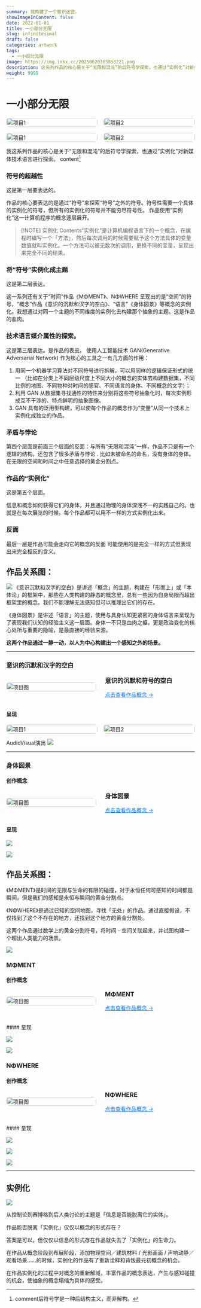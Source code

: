 ```yaml
---
summary: 我构建了一个智识迷宫。
showImageInContent: false
date: 2022-01-01
title: 一小部分无限
slug: infinitesimal
draft: false
categories: artwork
tags:
  - 一小部分无限
image: https://img.inkx.cc/20250620165853221.png
description: 这系列作品的核心是关于“无限和混沌”的后符号学探索，也通过“实例化”对新媒体技术语言进行探索。
weight: 9999
---
```

# 一小部分无限

<div style="display: grid; grid-template-columns: 1fr 1fr; gap: 16px;">
  <a href="/artwork/beyond-silence-blank">
    <img src="https://img.inkx.cc/20250706001025935.jpg" alt="项目1" style="width:100%; border-radius:8px;" />
  </a>
  <a href="/artwork/bodyscape">
    <img src="https://img.inkx.cc/20250620165853229.png" alt="项目2" style="width:100%; border-radius:8px;" />
  </a>
    <a href="/artwork/moment">
    <img src="https://img.inkx.cc/20250620170124976.png" alt="项目1" style="width:100%; border-radius:8px;" />
  </a>
  <a href="/artwork/nowhere">
    <img src="https://img.inkx.cc/20250620170527439.png" alt="项目2" style="width:100%; border-radius:8px;" />
  </a>
</div>

我这系列作品的核心是关于“无限和混沌”的后符号学探索，也通过“实例化”对新媒体技术语言进行探索。
content[^1]
[^1]: comment后符号学是一种后结构主义，而非解构。
### 符号的超越性
这是第一层要表达的。

作品的核心要表达的是通过“符号”来探索“符号”之外的符号。符号性需要一个具体的实例化的符号，但所有的实例化的符号并不能穷尽符号性。
作品使用“实例化”这一计算机程序的概念逐层展开。

> [!NOTE] 实例化
> Contents“实例化”是计算机编程语言下的一个概念，在编程时编写一个「方法」，然后每次调用的时候需要赋予这个方法具体的变量数值就叫实例化。一个方法可以被无数次的调用，更换不同的变量，呈现出来完全不同的结果。

### 将“符号”实例化成主题
这是第二层表达。

这一系列还有关于“时间”作品《MΦMENT》、NΦWHERE 呈现出的是“空间”的符号，“概念”作品《意识的沉默和汉字的空白》、“语言”《身体図景》等概念的实例化。我想通过对同一个主题的不同维度的实例化去构建那个抽象的主题。这是作品的血肉。

### 技术语言媒介属性的探索。
这是第三层表达。是作品的表皮。
使用人工智能技术 GAN(Generative Adversarial Network) 作为核心的工具之一有几方面的作用：
1. 用同一个机器学习算法对不同符号进行拆解，可以用同样的逻辑保证形式的统一
（比如在分类上不同层级尺度上不同大小的概念的实体去构建数据集，不同比例的地图、不同物种对时间的感官、不同语言的身体、不同概念的文字）；
2. 利用 GAN 从数据集寻找通性的特性来分别将这些符号抽象化时，每次实例形成互不干涉的、特点鲜明的抽象图像。
3. GAN 具有的泛用型构建，可以使每个作品的概念作为“变量”从同一个技术上实例化成独立的作品。

### 矛盾与悖论
第四个层面是前面三个层面的反面：与所有“无限和混沌”一样，作品不只是有一个逻辑的结构，还包含了很多矛盾与悖论 .
比如未被命名的命名，没有身体的身体。
在无限的空间和时间之中任意选择的黄金分割点。

### 作品的“实例化”
这是第五个层面。

信息和概念如何获得它们的身体，并且通过物理的身体深浅不一的实践自己的。也就是在每次展览的时候，每个作品都可以用不一样的方式实例化出来。

### 反面
最后一层是作品可能会走向它的概念的反面
可能使用的是完全一样的方式但表现出来完全相反的含义。


## 作品关系图：

![](https://img.inkx.cc/20250620165853221.png)
《意识沉默和汉字的空白》是讲述「概念」的主题，构建在「形而上」或「本体论」的框架中，那些在人类构建的静态的概念里，总有一些因为自身局限而超出框架里的概念。我们不能理解无法感知但可以推理出它们的存在。

《身体図景》是讲述「语言」的主题，使用与具身认知更紧密的身体语言来呈现为了表现我们认知的经验主义这一层面。身体一不只是血肉之躯，更是政治变化的核心处所与重要的隐喻，是最直接的经验来源。

**这两个作品通过一静一动，以人为中心构建出一个感知之外的场景。**

---

### 意识的沉默和汉字的空白
<div style="display: flex; gap: 24px; align-items: center; margin-bottom: 32px;">
  <a href="/artwork/beyond-silence-blank" style="flex: 1;">
    <img src="https://img.inkx.cc/20250706001025935.jpg" alt="项目图" style="width:100%; border-radius:8px;" />
  </a>
  <div style="flex: 1;">
    <h3 style="margin-top: 0;">意识的沉默和符号的空白</h3>
    <p style="margin: 0 0 12px;"></p>
    <a href="/artwork/beyond-silence-blank" style="color: #007BFF; text-decoration: underline;">点击查看作品概念 →</a>
  </div>
</div>

#### 呈现
<div style="display: grid; grid-template-columns: 1fr 1fr; gap: 16px;">
  <a href="/artwork/beyond-silence-blank">
    <img src="https://img.inkx.cc/20250620165853226.png" alt="项目1" style="width:100%; border-radius:8px;" />
  </a>
  <a href="/artwork/beyond-silence-blank">
    <img src="https://img.inkx.cc/20250620165853227.png" alt="项目2" style="width:100%; border-radius:8px;" />
  </a>
</div>

AudioVisual演出
![](https://img.inkx.cc/20250620165853228.png)


---

### 身体図景

#### 创作概念

<div style="display: flex; gap: 24px; align-items: center; margin-bottom: 32px;">
  <a href="/project1" style="flex: 1;">
    <img src="https://img.inkx.cc/20250620165853229.png" alt="项目图" style="width:100%; border-radius:8px;" />
  </a>
  <div style="flex: 1;">
    <h3 style="margin-top: 0;">身体図景</h3>
    <p style="margin: 0 0 12px;"></p>
    <a href="/artwork/bodyscape" style="color: #007BFF; text-decoration: underline;">点击查看作品概念 →</a>
  </div>
</div>

#### 呈现
![](https://img.inkx.cc/20250620165853233.png)

![](https://img.inkx.cc/20250620165853235.png)




## 作品关系图：
《MΦMENT》是时间的无限与生命的有限的碰撞，对于永恒任何可感知的时间都是瞬间，但是我们的感知是永恒与瞬间的黄金分割点。

《NΦWHERE》是通过已知的空间地图，寻找「无处」的作品。通过直接假设，不仅找到了这个不存在的地方，还找到这个地方的黄金分割处。

这两个作品通过数学上的黄金分割符号，将时间 - 空间关联起来，并试图构建一个超出人类能力的场景。


![](https://img.inkx.cc/20250620165853234.png)

### MΦMENT


#### 创作概念
<div style="display: flex; gap: 24px; align-items: center; margin-bottom: 32px;">
  <a href="/project1" style="flex: 1;">
    <img src="https://img.inkx.cc/20250620170124976.png" alt="项目图" style="width:100%; border-radius:8px;" />
  </a>
  <div style="flex: 1;">
    <h3 style="margin-top: 0;">MΦMENT </h3>
    <p style="margin: 0 0 12px;"></p>
    <a href="/artwork/moment" style="color: #007BFF; text-decoration: underline;">点击查看作品概念 →</a>
  </div>
</div>
#### 呈现

![](https://img.inkx.cc/20250620170404562.png)

![](https://img.inkx.cc/20250620170434685.png)


### NΦWHERE


#### 创作概念
<div style="display: flex; gap: 24px; align-items: center; margin-bottom: 32px;">
  <a href="/project1" style="flex: 1;">
    <img src="https://img.inkx.cc/20250620170527439.png" alt="项目图" style="width:100%; border-radius:8px;" />
  </a>
  <div style="flex: 1;">
    <h3 style="margin-top: 0;">NΦWHERE </h3>
    <p style="margin: 0 0 12px;"></p>
    <a href="/artwork/nowhere" style="color: #007BFF; text-decoration: underline;">点击查看作品概念 →</a>
  </div>
</div>
#### 呈现

![](https://img.inkx.cc/20250620170815740.png)

![](https://img.inkx.cc/20250620170839230.png)

![](https://img.inkx.cc/20250620170924948.png)



---

## 实例化

![](https://img.inkx.cc/20250620171000362.png)


从控制论到赛博格到后人类讨论的主题是「信息是否能脱离它的实体」。

作品能否脱离「实例化」仅仅以概念的形式存在？

答案是可以，但仅仅以信息的形式存在作品就失去了「实例化」的生命力。

在作品从概念阶段到布展阶段，添加物理空间／建筑材料 / 光影画面 / 声响动静／观看场景……的时候，实例化的作品有了重新诠释和背叛最元初概念的机会。

在作品实例化的过程中对概念的重新解域，丰富作品的概念表达，产生与感知碰撞的机会，使抽象的概念塌缩为具体的感受。